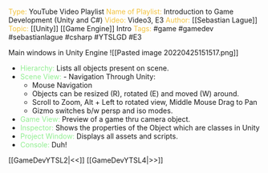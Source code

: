 <span style="color: #f2c23d;">Type:</span> YouTube Video Playlist
<span style="color: #f2c23d;">Name of Playlist:</span> Introduction to Game Development (Unity and C#)
<span style="color: #f2c23d;">Video: </span>Video3, E3
<span style="color: #f2c23d;">Author: 
</span> [[Sebastian Lague]]
<span style="color: #f2c23d;">Topic: </span> [[Unity]] [[Game Engine]] Intro
<span style="color: #f2c23d;">Tags:</span> #game  #gamedev  #sebastianlague  #csharp  #YTSLGD  #E3

Main windows in Unity Engine
![[Pasted image 20220425151517.png]]

- <span style="color:lightgreen;">Hierarchy:</span> Lists all objects present on scene.
- <span style="color:lightgreen;">Scene View:</span> - Navigation Through Unity:
	- Mouse Navigation
	- Objects can be resized (R), rotated (E) and moved (W) around.
	- Scroll to Zoom, Alt + Left to rotated view, Middle Mouse Drag to Pan
	- Gizmo switches b/w persp and iso modes.
- <span style="color:lightgreen;">Game View:</span> Preview of a game thru camera object.
- <span style="color:lightgreen;">Inspector:</span> Shows the properties of the Object which are classes in Unity
- <span style="color:lightgreen;">Project Window:</span> Displays all assets and scripts.
- <span style="color:lightgreen;">Console:</span> Duh!

[[GameDevYTSL2|<<]] [[GameDevYTSL4|>>]] 